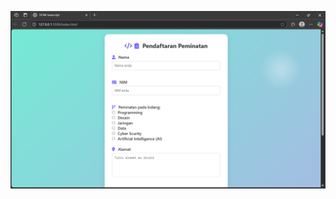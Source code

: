 ![image alt](https://github.com/Ekoramadhan13/Tugas12_20230140114/blob/main/Cuplikan%20layar%202025-05-27%20203726.png)
